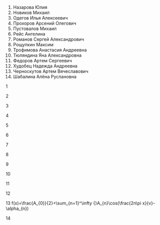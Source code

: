 1. Назарова Юлия
2. Новиков Михаил
3. Одегов Илья Алексеевич
4. Прохоров Арсений Олегович
5. Пустовалов Михаил
6. Рейс Ангелина
7. Романов Сергей Александрович
8. Рощупкин Максим
9. Трофимова Анастасия Андреевна
10. Тюляндина Яна Александровна
11. Федоров Артем Сергеевич
12. Худобец Надежда Андреевна
13. Черноскутов Артем Вячеславович
14. Шабалина Алёна Руслановна

1



2



3



4



5



6



7




8




9


10



11



12



13
f(x)=\frac{A_{0}}{2}+\sum_{n=1}^\infty  {}A_{n}\cos(\frac{2n\pi x}{v}-\alpha_{n})


14
